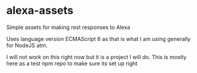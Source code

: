 # alexa-assets
Simple assets for making rest responses to Alexa

Uses language version ECMAScript 6 as that is what I am using generally for NodeJS atm.

I will not work on this right now but it is a project I will do. This is mostly here as a test npm repo to make sure its set up right
